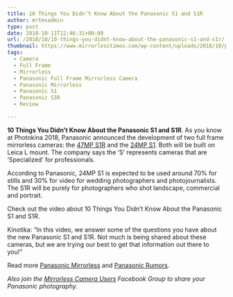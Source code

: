 ```yaml
---
title: 10 Things You Didn’t Know About the Panasonic S1 and S1R
author: mrtmsadmin
type: post
date: 2018-10-11T12:46:31+00:00
url: /2018/10/10-things-you-didnt-know-about-the-panasonic-s1-and-s1r/
thumbnail: https://www.mirrorlesstimes.com/wp-content/uploads/2018/10/panasonic-s1-s1r-full-frame-aynasiz.jpg
tags:
  - Camera
  - Full Frame
  - Mirrorless
  - Panasonic Full Frame Mirrorless Camera
  - Panasonic Mirrorless
  - Panasonic S1
  - Panasonic S1R
  - Review

---
```

**10 Things You Didn’t Know About the Panasonic S1 and S1R**. As you know at Photokina 2018, Panasonic announced the development of two full frame mirrorless cameras: the <a href="https://www.mirrorlesstimes.com/tag/panasonic-s1r/" target="_blank" rel="noopener">47MP S1R</a> and the <a href="https://www.mirrorlesstimes.com/tag/panasonic-s1/" target="_blank" rel="noopener">24MP S1</a>. Both will be built on Leica L mount. The company says the &#8216;S&#8217; represents cameras that are &#8216;Specialized&#8217; for professionals.

According to Panasonic, 24MP S1 is expected to be used around 70% for stills and 30% for video for wedding photographers and photojournalists. The S1R will be purely for photographers who shot landscape, commercial and portrait.

Check out the video about 10 Things You Didn’t Know About the Panasonic S1 and S1R. <!--more-->

Kinotika: “In this video, we answer some of the questions you have about the new Panasonic S1 and S1R. Not much is being shared about these cameras, but we are trying our best to get that information out there to you!”



Read more [Panasonic Mirrorless][1] and [Panasonic Rumors][2].

_Also join the <a class="ext-link" title="" href="https://www.facebook.com/groups/1613303922265409/" target="_blank" rel="external nofollow noopener">Mirrorless Camera Users</a> Facebook Group to share your Panasonic photography._

 [1]: https://www.mirrorlesstimes.com/tag/panasonic-mirrorless "Panasonic Mirrorless News"
 [2]: https://www.dailycameranews.com/tag/panasonic-rumors/